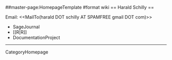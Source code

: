 ##master-page:HomepageTemplate
#format wiki
== Harald Schilly ==

Email: <<MailTo(harald DOT schilly AT SPAMFREE gmail DOT com)>>

 * SageJournal
 * [[R|R]]
 * DocumentationProject

----
CategoryHomepage
